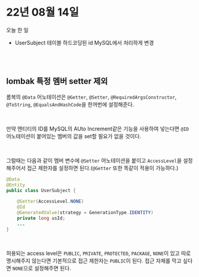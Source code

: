 # 22년 08월 14일

오늘 한 일
* UserSubject 테이블 하드코딩된 id MySQL에서 처리하게 변경

<br>
<br>

## lombak 특정 멤버 setter 제외

롬복의 `@Data` 어노테이션은 `@Getter`, `@Setter`, `@RequiredArgsConstructor`, `@ToString`, `@EqualsAndHashCode`을 한꺼번에 설정해준다.

<br>

만약 엔티티의 ID를 MySQL의 AUto Increment같은 기능을 사용하여 넣는다면 `@ID` 어노테이션이 붙어있는 멤버의 값을 set할 필요가 없을 것이다.

<br>

그럴때는 다음과 같이 멤버 변수에 `@Setter` 어노테이션을 붙이고 `AccessLevel`을 설정해주어서 접근 제한자를 설정하면 된다.(`@Getter` 또한 똑같이 적용이 가능하다.)

```java
@Data
@Entity
public class UserSubject {
	
	@Setter(AccessLevel.NONE)
	@Id
	@GeneratedValue(strategy = GenerationType.IDENTITY)
	private long usId;
	...
}
```

<br>

허용되는 access level은 `PUBLIC`, `PRIVATE`, `PROTECTED`, `PACKAGE`, `NONE`이 있고 따로 명시해주지 않는다면 기본적으로 접근 제한자는 `PUBLIC`이 된다. 접근 자체를 막고 싶다면 `NONE`으로 설정해주면 된다.


